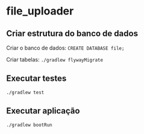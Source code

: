 # file_uploader

## Criar estrutura do banco de dados

Criar o banco de dados:
`CREATE DATABASE file;`

Criar tabelas:
`./gradlew flywayMigrate`

## Executar testes
`./gradlew test`


## Executar aplicação
`./gradlew bootRun`
